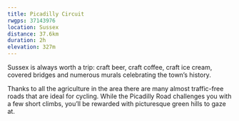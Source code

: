 ```yaml
---
title: Picadilly Circuit
rwgps: 37143976
location: Sussex
distance: 37.6km
duration: 2h
elevation: 327m
---
```

Sussex is always worth a trip: craft beer, craft coffee, craft ice cream, covered bridges and numerous murals celebrating the town’s history.
<!--More-->

Thanks to all the agriculture in the area there are many almost traffic-free roads that are ideal for cycling. While the Picadilly Road challenges you with a few short climbs, you’ll be rewarded with picturesque green hills to gaze at.
